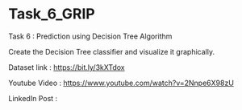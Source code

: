 # Task_6_GRIP

Task 6 : Prediction using Decision Tree Algorithm

Create the Decision Tree classifier and visualize it graphically.

Dataset link : https://bit.ly/3kXTdox

Youtube Video : https://www.youtube.com/watch?v=2Nnpe6X98zU

LinkedIn Post : 
